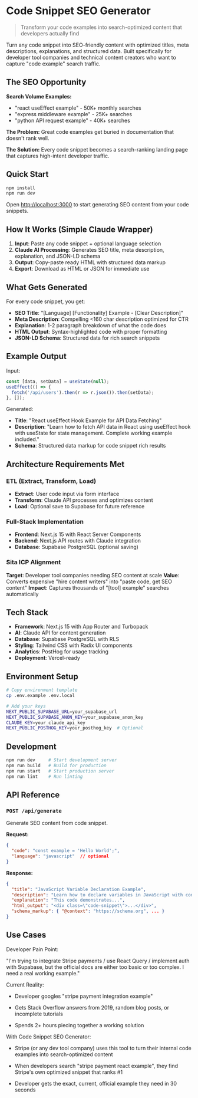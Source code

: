 # Code Snippet SEO Generator

> Transform your code examples into search-optimized content that developers actually find

Turn any code snippet into SEO-friendly content with optimized titles, meta descriptions, explanations, and structured data. Built specifically for developer tool companies and technical content creators who want to capture "code example" search traffic.

## The SEO Opportunity

**Search Volume Examples:**
- "react useEffect example" - 50K+ monthly searches
- "express middleware example" - 25K+ searches  
- "python API request example" - 40K+ searches

**The Problem:** Great code examples get buried in documentation that doesn't rank well.

**The Solution:** Every code snippet becomes a search-ranking landing page that captures high-intent developer traffic.

## Quick Start

```bash
npm install
npm run dev
```

Open [http://localhost:3000](http://localhost:3000) to start generating SEO content from your code snippets.

## How It Works (Simple Claude Wrapper)

1. **Input**: Paste any code snippet + optional language selection
2. **Claude AI Processing**: Generates SEO title, meta description, explanation, and JSON-LD schema
3. **Output**: Copy-paste ready HTML with structured data markup
4. **Export**: Download as HTML or JSON for immediate use

## What Gets Generated

For every code snippet, you get:

- **SEO Title**: "[Language] [Functionality] Example - [Clear Description]"
- **Meta Description**: Compelling <160 char description optimized for CTR
- **Explanation**: 1-2 paragraph breakdown of what the code does
- **HTML Output**: Syntax-highlighted code with proper formatting
- **JSON-LD Schema**: Structured data for rich search snippets

## Example Output

Input:
```javascript
const [data, setData] = useState(null);
useEffect(() => {
  fetch('/api/users').then(r => r.json()).then(setData);
}, []);
```

Generated:
- **Title**: "React useEffect Hook Example for API Data Fetching"
- **Description**: "Learn how to fetch API data in React using useEffect hook with useState for state management. Complete working example included."
- **Schema**: Structured data markup for code snippet rich results

## Architecture Requirements Met

### ETL (Extract, Transform, Load)
- **Extract**: User code input via form interface
- **Transform**: Claude API processes and optimizes content
- **Load**: Optional save to Supabase for future reference

### Full-Stack Implementation
- **Frontend**: Next.js 15 with React Server Components
- **Backend**: Next.js API routes with Claude integration
- **Database**: Supabase PostgreSQL (optional saving)

### Sita ICP Alignment
**Target**: Developer tool companies needing SEO content at scale
**Value**: Converts expensive "hire content writers" into "paste code, get SEO content"
**Impact**: Captures thousands of "[tool] example" searches automatically

## Tech Stack

- **Framework**: Next.js 15 with App Router and Turbopack
- **AI**: Claude API for content generation
- **Database**: Supabase PostgreSQL with RLS
- **Styling**: Tailwind CSS with Radix UI components
- **Analytics**: PostHog for usage tracking
- **Deployment**: Vercel-ready

## Environment Setup

```bash
# Copy environment template
cp .env.example .env.local

# Add your keys
NEXT_PUBLIC_SUPABASE_URL=your_supabase_url
NEXT_PUBLIC_SUPABASE_ANON_KEY=your_supabase_anon_key
CLAUDE_KEY=your_claude_api_key
NEXT_PUBLIC_POSTHOG_KEY=your_posthog_key  # Optional
```

## Development

```bash
npm run dev     # Start development server
npm run build   # Build for production
npm run start   # Start production server
npm run lint    # Run linting
```

## API Reference

### `POST /api/generate`

Generate SEO content from code snippet.

**Request:**
```json
{
  "code": "const example = 'Hello World';",
  "language": "javascript"  // optional
}
```

**Response:**
```json
{
  "title": "JavaScript Variable Declaration Example",
  "description": "Learn how to declare variables in JavaScript with const keyword...",
  "explanation": "This code demonstrates...",
  "html_output": "<div class=\"code-snippet\">...</div>",
  "schema_markup": { "@context": "https://schema.org", ... }
}
```

## Use Cases

 Developer Pain Point:

  "I'm trying to integrate Stripe payments / use React Query / implement auth with Supabase, but the official docs are either too basic or too complex. I need a real working example."

  Current Reality:

  - Developer googles "stripe payment integration example"

  - Gets Stack Overflow answers from 2019, random blog posts, or incomplete tutorials

  - Spends 2+ hours piecing together a working solution

  With Code Snippet SEO Generator:

  - Stripe (or any dev tool company) uses this tool to turn their internal code examples into search-optimized content

  - When developers search "stripe payment react example", they find Stripe's own optimized snippet that ranks #1

  - Developer gets the exact, current, official example they need in 30 seconds

